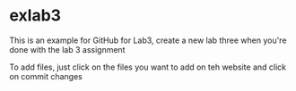 # exlab3
This is an example for GitHub for Lab3, create a new lab three when you're done with the lab 3 assignment



To add files, just click on the files you want to add on teh website and click on commit changes
